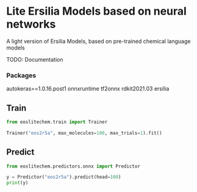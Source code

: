 # Lite Ersilia Models based on neural networks
A light version of Ersilia Models, based on pre-trained chemical language models

TODO: Documentation

### Packages
autokeras==1.0.16.post1
onnxruntime
tf2onnx
rdkit2021.03
ersilia

## Train

```python
from eoslitechem.train import Trainer

Trainer("eos2r5a", max_molecules=100, max_trials=1).fit()
```

## Predict

```python
from eoslitechem.predictors.onnx import Predictor

y = Predictor("eos2r5a").predict(head=100)
print(y)
```
